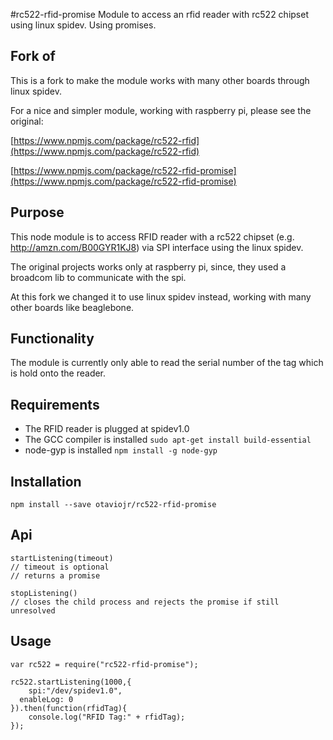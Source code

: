 #rc522-rfid-promise
Module to access an rfid reader with rc522 chipset using linux spidev. Using promises.

## Fork of
This is a fork to make the module works with many other boards through linux spidev.

For a nice and simpler module, working with raspberry pi, please see the original:

[https://www.npmjs.com/package/rc522-rfid](https://www.npmjs.com/package/rc522-rfid)

[https://www.npmjs.com/package/rc522-rfid-promise](https://www.npmjs.com/package/rc522-rfid-promise)

## Purpose
This node module is to access RFID reader with a rc522 chipset (e.g. http://amzn.com/B00GYR1KJ8) via SPI interface using the linux spidev.

The original projects works only at raspberry pi, since, they used a broadcom lib to communicate with the spi.

At this fork we changed it to use linux spidev instead, working with many other boards like beaglebone.

## Functionality
The module is currently only able to read the serial number of the tag which is hold onto the reader.

## Requirements
- The RFID reader is plugged at spidev1.0
- The GCC compiler is installed ```sudo apt-get install build-essential```
- node-gyp is installed ```npm install -g node-gyp```

## Installation
```
npm install --save otaviojr/rc522-rfid-promise
```

## Api
```
startListening(timeout)
// timeout is optional
// returns a promise

stopListening()
// closes the child process and rejects the promise if still unresolved
```

## Usage
```
var rc522 = require("rc522-rfid-promise");

rc522.startListening(1000,{
	spi:"/dev/spidev1.0",
  enableLog: 0
}).then(function(rfidTag){
	console.log("RFID Tag:" + rfidTag);
});
```
